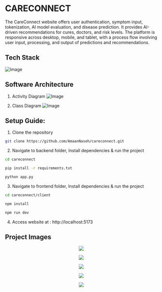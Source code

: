 # CARECONNECT

The CareConnect website offers user authentication, symptom input, tokenization, AI model evaluation, and disease prediction. It provides AI-driven recommendations for cures, doctors, and risk levels. The platform is responsive across desktop, mobile, and tablet, with a process flow involving user input, processing, and output of predictions and recommendations.

## Tech Stack

![Image](https://github.com/user-attachments/assets/1a12c88a-c773-4c9e-9806-f486d49c9bc3)

## Software Architecture

1. Activity Diagram
   ![Image](https://github.com/user-attachments/assets/29587c52-69f4-4fc6-a5ae-4d21c9f26f1d)

2. Class Diagram
   ![Image](https://github.com/user-attachments/assets/97e3d50c-22d8-4a52-b2b8-f456940c978f)

## Setup Guide:

1. Clone the repository

```bash
git clone https://github.com/AmaanNaseh/careconnect.git
```

2. Navigate to backend folder, Install dependencies & run the project

```bash
cd careconnect
```

```bash
pip install -r requirements.txt
```

```bash
python app.py
```

3. Navigate to frontend folder, Install dependencies & run the project

```bash
cd careconnect/client
```

```bash
npm install
```

```bash
npm run dev
```

4. Access website at : http://localhost:5173

## Project Images

<p align="center">
<img src="https://github.com/user-attachments/assets/a8579abc-0178-49d3-9635-da1d1e3cc3f7">
</p>

<p align="center">
<img src="https://github.com/user-attachments/assets/dbf1c0d0-4e98-4252-8248-d7204cb08ec1"></img>
</p>

<p align="center">
<img src="https://github.com/user-attachments/assets/c7e336f2-2122-4557-97a3-9e42f4dbea22"></img>
</p>

<p align="center">
<img src="https://github.com/user-attachments/assets/3d844acf-1b60-47c1-b0b6-fbf9fdbd9086"></img>
</p>

<p align="center">
<img src="https://github.com/user-attachments/assets/7bc01b29-02ed-43b1-87e5-2371828dfba8"></img>
</p>
